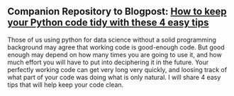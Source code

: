 ## Companion Repository to Blogpost: [How to keep your Python code tidy with these 4 easy tips](https://guillermohidalgogadea.com/openlabnotebook/how-to-keep-your-python-code-tidy-with-4-easy-tips/)

Those of us using python for data science without a solid programming background may agree that working code is good-enough code. But good enough may depend on how many times you are going to use it, and how much effort you will have to put into deciphering it in the future. Your perfectly working code can get very long very quickly, and loosing track of what part of your code was doing what is only natural. I will share 4 easy tips that will help keep your code clean.

